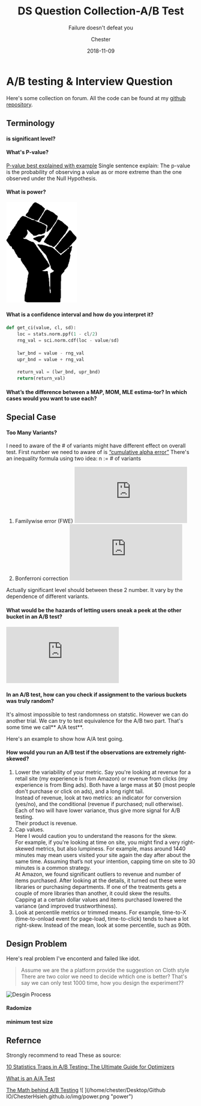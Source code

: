 ﻿---
layout:     post
title:      DS Question Collection-A/B Test
subtitle:   Failure doesn't defeat you
date:       2018-11-09
author:    Chester
header-img: img/failure.jpg
catalog: true
tags:
    - Job
---


# A/B testing & Interview Question

Here's some collection on forum. All the code can be found at my [github repository](https://github.com/ChesterHsieh/DSTechNote). 

## Terminology



#### is significant level?
#### What's P-value?
[P-value best explained with example](https://onlinecourses.science.psu.edu/statprogram/reviews/statistical-concepts/hypothesis-testing/p-value-approach)
Single sentence explain:
The p-value is the probability of observing a value as or more extreme than the one observed under the Null Hypothesis.
#### What is power?

![a](../img/power.png  "a")

#### What is a confidence interval and how do you interpret it?
```python
def get_ci(value, cl, sd):
    loc = stats.norm.ppf(1 - cl/2)
    rng_val = sci.norm.cdf(loc - value/sd)

    lwr_bnd = value - rng_val
    upr_bnd = value + rng_val 

    return_val = (lwr_bnd, upr_bnd)
    return(return_val)
```

#### What’s the difference between a MAP, MOM, MLE estima-tor? In which cases would you want to use each?



## Special Case

#### Too Many Variants?
I need to aware of the # of variants might have different effect on overall test.
First number we need to aware of is [“cumulative alpha error”](http://web.pdx.edu/~newsomj/da1/ho_posthoc.pdf)
There's an inequality formula using two idea:
 n := # of variants
 1. Familywise error (FWE)
 ![Formula](http://www.sciweavers.org/tex2img.php?eq=%20%20%20%5Calpha_%7BFWE%7D%20%20%3D%201%20-%281-%5Calpha_%7BEC%7D%29%5En&bc=White&fc=Black&im=jpg&fs=12&ff=arev&edit=0)
 3. Bonferroni correction
![Formula](http://www.sciweavers.org/tex2img.php?eq=%20%20%20%5Calpha_%7BB%7D%20%3D%20%20%20%20%5Calpha_%7BFWE%7D%2F%20n%20&bc=White&fc=Black&im=jpg&fs=12&ff=arev&edit=0)

Actually significant level should between these 2 number. It vary by the dependence of different variants.
 
#### What would be the hazards of letting users sneak a peek at the other bucket in an A/B test?


![](http://www.sciweavers.org/tex2img.php?eq=%20t%3D%7B%5Cfrac%20%7B%7B%5Cbar%20%7Bx%7D%7D-%5Cmu%20_%7B0%7D%7D%7B%5Cfrac%20%7Bs%7D%7B%5Csqrt%20%7Bn%7D%7D%7D%7D%7D&bc=White&fc=Black&im=jpg&fs=12&ff=arev&edit=0)

#### In an A/B test, how can you check if assignment to the various buckets was truly random?

It's almost impossible to test randomness on statstic. However we can do another trial. We can try to test equivalence for the A/B two part. That's some time we call** A/A test**.

Here's an example to show how A/A test going.


#### How would you run an A/B test if the observations are extremely right-skewed?

 1. Lower the variability of your metric.
 Say you're looking at revenue for a retail site (my experience is from Amazon) or revenue from clicks (my experience is from Bing ads). Both have a large mass at $0 (most people don't purchase or click on ads), and a long right tail.  
Instead of revenue, look at two metrics: an indicator for conversion (yes/no), and the conditional (revenue if purchased; null otherwise).  
Each of two will have lower variance, thus give more signal for A/B testing.  
Their product is revenue.
1.  Cap values.  
    Here I would caution you to understand the reasons for the skew.  
    For example, if you're looking at time on site, you might find a very right-skewed metrics, but also lumpiness. For example, mass around 1440 minutes may mean users visited your site again the day after about the same time. Assuming that’s not your intention, capping time on site to 30 minutes is a common strategy.  
    At Amazon, we found significant outliers to revenue and number of items purchased. After looking at the details, it turned out these were libraries or purchasing departments. If one of the treatments gets a couple of more libraries than another, it could skew the results.  
    Capping at a certain dollar values and items purchased lowered the variance (and improved trustworthiness).
2.  Look at percentile metrics or trimmed means. 
For example, time-to-X (time-to-onload event for page-load, time-to-click) tends to have a lot right-skew. Instead of the mean, look at some percentile, such as 90th.



## Design Problem
Here's real problem I've enconterd and failed like idot. 
> Assume we are the a platform provide the suggestion on Cloth style 
> There are two color we need to decide whtich one is better?
> That's say we can only test 1000 time, how you design the experiment??

![Desgin Process](https://conversionxl.com/wp-content/uploads/2016/06/1.png)

#### Radomize
#### minimum test size









## Refernce

Strongly recommend to read These as source:

[10 Statistics Traps in A/B Testing: The Ultimate Guide for Optimizers](https://conversionxl.com/blog/testing-statistics-mistakes/)

[What is an A/A Test](https://conversionsciences.com/blog/aa-test-gives-you-confidence/)

[The Math behind A/B Testing](https://towardsdatascience.com/the-math-behind-a-b-testing-with-example-code-part-1-of-2-7be752e1d06f)
![ ](/home/chester/Desktop/Github IO/ChesterHsieh.github.io/img/power.png  "power")
<!--stackedit_data:
eyJoaXN0b3J5IjpbLTE0OTAzMzU0MDBdfQ==
-->
